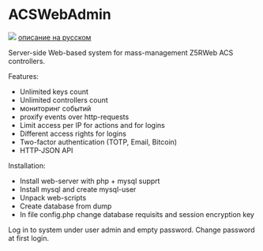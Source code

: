 # ACSWebAdmin

<img src="https://img.icons8.com/emoji/24/000000/russia-emoji.png"/> [описание на русском](https://github.com/Aminuxer/ACSWebAdmin/blob/main/README.md)

Server-side Web-based system for mass-management Z5RWeb ACS controllers.

Features:
* Unlimited keys count
* Unlimited controllers count
* мониторинг событий
* proxify events over http-requests
* Limit access per IP for actions and for logins
* Different access rights for logins 
* Two-factor authentication (TOTP, Email, Bitcoin)
* HTTP-JSON API

Installation:
* Install web-server with php + mysql supprt
* Install mysql and create mysql-user
* Unpack web-scripts
* Create database from dump
* In file config.php change database requisits and session encryption key

Log in to system under user admin and empty password. Change password at first login.
